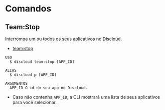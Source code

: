 # Comandos

## Team:Stop

Interrompa um ou todos os seus aplicativos no Discloud.

- [team:stop](#teamstop)

```sh-session
USO
  $ discloud team:stop [APP_ID]

ALIAS
  $ discloud p [APP_ID]

ARGUMENTOS
  APP_ID O id do seu app no ​​Discloud.
```

- Caso não contenha `APP_ID`, a CLI mostrará uma lista de seus aplicativos para você selecionar.
